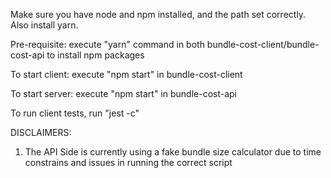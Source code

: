 Make sure you have node and npm installed, and the path set correctly. Also install yarn.

Pre-requisite: execute "yarn" command in both  bundle-cost-client/bundle-cost-api to install npm packages

To start client: execute "npm start" in bundle-cost-client

To start server: execute "npm start" in bundle-cost-api

To run client tests, run "jest -c"

DISCLAIMERS:
1. The API Side is currently using a fake bundle size calculator due to time constrains and issues in running the correct script